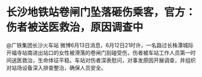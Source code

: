

# 长沙地铁站卷闸门坠落砸伤乘客，官方：伤者被送医救治，原因调查中

@广铁集团长沙火车站
微博6月13日消息，6月12日21时许，一名路过长株潭城际开福寺站南进出站口的女性被滑落的卷闸门刮碰受伤，伤者被车站工作人员第一时间送医救治，生命体征平稳。车站对伤者深表慰问，对事发原因开展调查，并组织对站场设备深入排查整治，确保人员安全。

